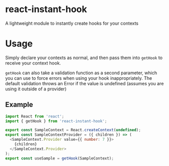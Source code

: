 # react-instant-hook
A lightweight module to instantly create hooks for your contexts

# Usage
Simply declare your contexts as normal, and then pass them into `getHook` to receive your context hook.

`getHook` can also take a validation function as a second parameter, which you can use to force errors when using your hook inappropriately.
The default validation throws an Error if the value is undefined (assumes you are using it outside of a provider)

## Example
```js
import React from 'react';
import { getHook } from 'react-instant-hook';

export const SampleContext = React.createContext(undefined);
export const SampleContextProvider = ({ children }) => (
  <SampleContext.Provider value={{ number: 7 }}>
    {children}
  </SampleContext.Provider>
);
export const useSample = getHook(SampleContext);
```
